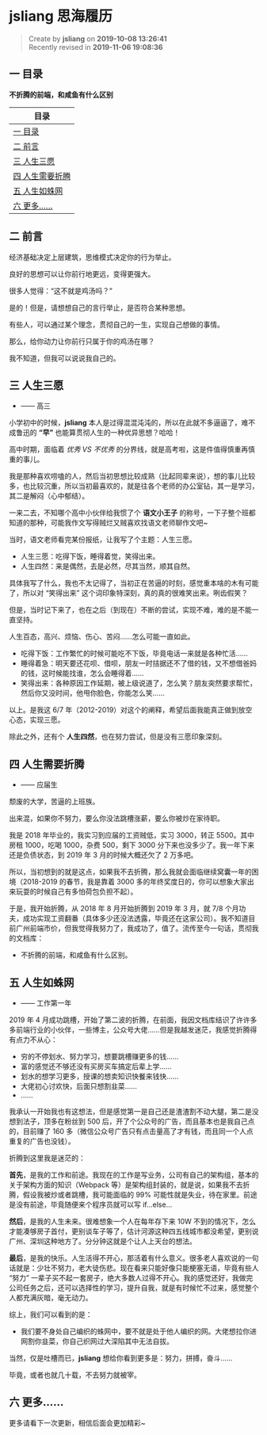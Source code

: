 jsliang 思海履历
===

> Create by **jsliang** on **2019-10-08 13:26:41**  
> Recently revised in **2019-11-06 19:08:36**

## <a name="chapter-one" id="chapter-one">一 目录</a>

**不折腾的前端，和咸鱼有什么区别**

| 目录 |
| --- | 
| [一 目录](#chapter-one) | 
| [二 前言](#chapter-two) |
| [三 人生三愿](#chapter-three) |
| [四 人生需要折腾](#chapter-four) |
| [五 人生如蛛网](#chapter-five) |
| [六 更多……](#chapter-six) |

## <a name="chapter-two" id="chapter-two">二 前言</a>



经济基础决定上层建筑，思维模式决定你的行为举止。

良好的思想可以让你前行地更远，变得更强大。

很多人觉得：“这不就是鸡汤吗？”

是的！但是，请想想自己的言行举止，是否符合某种思想。

有些人，可以通过某个理念，贯彻自己的一生，实现自己想做的事情。

那么，给你动力让你前行只属于你的鸡汤在哪？

我不知道，但我可以说说我自己的。

## <a name="chapter-three" id="chapter-three">三 人生三愿</a>



* —— 高三

小学初中的时候，**jsliang** 本人是过得混混沌沌的，所以在此就不多逼逼了，难不成鲁迅的 **“早”** 也能算贯彻人生的一种优异思想？哈哈！

高中时期，面临着 *优秀 VS 不优秀* 的分界线，就是高考啦，这是件值得慎重再慎重的事儿。

我是那种喜欢唠嗑的人，然后当初思想比较成熟（比起同辈来说），想的事儿比较多，也比较沉重，所以当初最喜欢的，就是往各个老师的办公室钻，其一是学习，其二是解闷（心中郁结）。

一来二去，不知哪个高中小伙伴给我惯了个 **语文小王子** 的称号，一下子整个班都知道的那种，可能我作文写得贼烂又贼喜欢找语文老师聊作文吧~

当时，语文老师看完某份报纸，让我写了个主题：人生三愿。

* 人生三愿：吃得下饭，睡得着觉，笑得出来。
* 人生四然：来是偶然，去是必然，尽其当然，顺其自然。

具体我写了什么，我也不太记得了，当初正在苦逼的时刻，感觉重本啥的木有可能了，所以对 “笑得出来” 这个词印象特深刻，真的真的很难笑出来。咧齿假笑？

但是，当时记下来了，也在之后（到现在）不断的尝试，实现不难，难的是不能一直坚持。

人生百态，高兴、烦恼、伤心、苦闷……怎么可能一直如此。

* 吃得下饭：工作繁忙的时候可能吃不下饭，毕竟电话一来就是各种忙活……
* 睡得着急：明天要还花呗、借呗，朋友一时拮据还不了借的钱，又不想借爸妈的钱，这时候能找谁，怎么会睡得着……
* 笑得出来：各种原因工作延期，被上级说道了，怎么笑？朋友突然要求帮忙，然后你又没时间，他甩你脸色，你能怎么笑……

以上。是我这 6/7 年（2012-2019）对这个的阐释，希望后面我能真正做到放空心态，实现三愿。

除此之外，还有个 **人生四然**，也在努力尝试，但是没有三愿印象深刻。

## <a name="chapter-four" id="chapter-four">四 人生需要折腾</a>



* —— 应届生

颓废的大学，苦逼的上班族。

出来混，如果你不努力，要么你没法跳槽涨薪，要么你被炒在家待职。

我是 2018 年毕业的，我实习到应届的工资贼低，实习 3000，转正 5500。其中房租 1000，吃喝 1000，杂费 500，剩下 3000 分下来也没多少了。我一年下来还是负债状态，到 2019 年 3 月的时候大概还欠了 2 万多吧。

所以，当初想到的就是这点，如果我不去折腾，那么我就会面临继续窝囊一年的困境（2018-2019 的春节，我是靠着 3000 多的年终奖度日的，你可以想象大家出来玩耍的时候自己有多怕荷包负担不起）。

于是，我开始折腾，从 2018 年 8 月开始折腾到 2019 年 3 月，就 7/8 个月功夫，成功实现工资翻番（具体多少还没法透露，毕竟还在这家公司）。我不知道目前广州前端市价，但我觉得我努力了，我成功了，值了。流传至今一句话，贯彻我的文档库：

* 不折腾的前端，和咸鱼有什么区别。

## <a name="chapter-five" id="chapter-five">五 人生如蛛网</a>



* —— 工作第一年

2019 年 4 月成功跳槽，开始了第二波的折腾，在前面，我因文档库结识了许许多多前端行业的小伙伴，一些博主，公众号大佬……但是我越发迷茫，我感觉折腾得有点力不从心：

* 穷的不停划水、努力学习，想要跳槽赚更多的钱……
* 富的感觉还不够还没有买房买车搞定后辈上学……
* 划水的想学习更多，授课的想卖知识快餐来钱快……
* 大佬初心讨欢快，后面只想割韭菜……
* ……

我承认一开始我也有这想法，但是感觉第一是自己还是渣渣割不动大腿，第二是没想到法子，顶多在粉丝到 500 后，开了个公众号的广告，而且基本也是我自己点的，目前赚了 160 多（微信公众号广告只有点击量高了才有钱，而且同一个人点重复的广告也没钱）。

折腾到这里我是迷茫的：

**首先**，是我的工作和前途。我现在的工作是写业务，公司有自己的架构组，基本的关于架构方面的知识（Webpack 等）是架构组封装的，就是说，如果我不去折腾，假设我被炒或者跳槽，我可能面临的 99% 可能性就是失业，待在家里。前途是没有前途，毕竟随便来个程序员就可以写 if...else...

**然后**，是我的人生未来。很难想象一个人在每年存下来 10W 不到的情况下，怎么才能凑够房子首付，更别谈车子等了，估计河源这种四五线城市都没希望，更别说广州、深圳这种地方了。分分钟这就是个让人上天台的想法。

**最后**，是我的快乐。人生活得不开心，那活着有什么意义。很多老人喜欢说的一句话就是：少壮不努力，老大徒伤悲。现在看来只能好像只能梗塞无语，毕竟有些人 “努力” 一辈子买不起一套房子，绝大多数人过得不开心。我的感觉还好，我做完公司任务之后，还可以选择性的学习，提升自我，就是有时候忙不过来，感觉整个人都充满灰暗，毫无动力。

综上，我们可以看到的是：

* 我们要不身处自己编织的蛛网中，要不就是处于他人编织的网。大佬想拉你进网割你韭菜，你自己织网过大深陷其中无法自拔。

当然，仅是吐槽而已，**jsliang** 想给你看到更多是：努力，拼搏，奋斗……

毕竟，或者也就几十载，不去努力就被宰。

## <a name="chapter-six" id="chapter-six">六 更多……</a>



更多请看下一次更新，相信后面会更加精彩~

